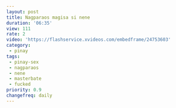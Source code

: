 ```yaml
---
layout: post
title: Nagparaos magisa si nene
duration: '06:35'
view: 111
rate: 2
video: 'https://flashservice.xvideos.com/embedframe/24753603'
category: 
 - pinay
tags: 
 - pinay-sex
 - nagparaos
 - nene
 - masterbate
 - fucked
priority: 0.9
changefreq: daily
---
```


